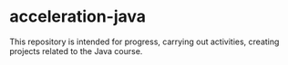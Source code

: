 # acceleration-java <br />

This repository is intended for progress, carrying out activities, creating projects related to the Java course.
